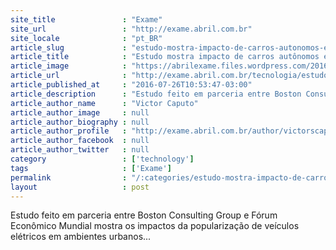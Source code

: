 ```yaml
---
site_title               : "Exame"
site_url                 : "http://exame.abril.com.br"
site_locale              : "pt_BR"
article_slug             : "estudo-mostra-impacto-de-carros-autonomos-em-grandes-cidades"
article_title            : "Estudo mostra impacto de carros autônomos em grandes cidades"
article_image            : "https://abrilexame.files.wordpress.com/2016/09/size_960_16_9_tesla5.jpg?quality=70&strip=all&w=960"
article_url              : "http://exame.abril.com.br/tecnologia/estudo-mostra-impacto-de-carros-autonomos-em-grandes-cidades/"
article_published_at     : "2016-07-26T10:53:47-03:00"
article_description      : "Estudo feito em parceria entre Boston Consulting Group e Fórum Econômico Mundial mostra os impactos da popularização de veículos elétricos em ambientes urbanos..."
article_author_name      : "Victor Caputo"
article_author_image     : null
article_author_biography : null
article_author_profile   : "http://exame.abril.com.br/author/victorscaputo/"
article_author_facebook  : null
article_author_twitter   : null
category                 : ['technology']
tags                     : ['Exame']
permalink                : "/:categories/estudo-mostra-impacto-de-carros-autonomos-em-grandes-cidades/"
layout                   : post
---
```


Estudo feito em parceria entre Boston Consulting Group e Fórum Econômico Mundial mostra os impactos da popularização de veículos elétricos em ambientes urbanos...

